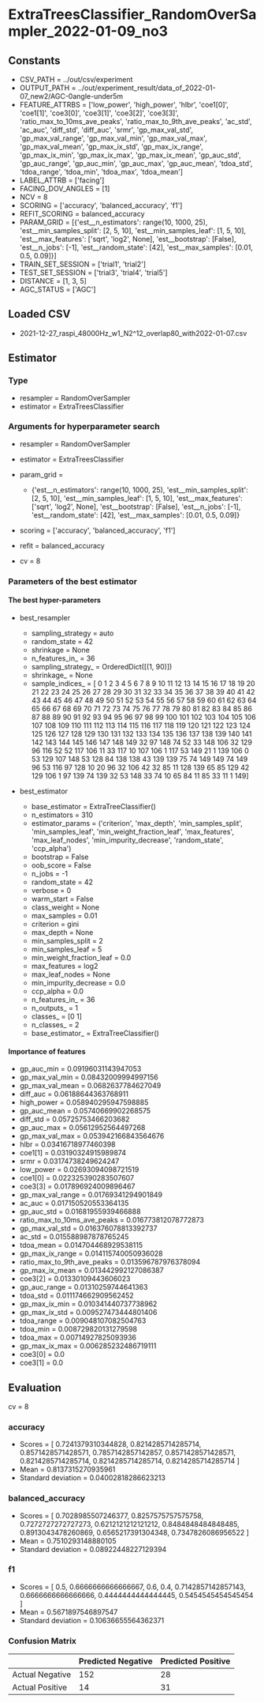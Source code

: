 # ExtraTreesClassifier_RandomOverSampler_2022-01-09_no3
## Constants
- CSV_PATH = ../out/csv/experiment
- OUTPUT_PATH = ../out/experiment_result/data_of_2022-01-07_new2/AGC-0angle-under5m
- FEATURE_ATTRBS = ['low_power', 'high_power', 'hlbr', 'coe1[0]', 'coe1[1]', 'coe3[0]', 'coe3[1]', 'coe3[2]', 'coe3[3]', 'ratio_max_to_10ms_ave_peaks', 'ratio_max_to_9th_ave_peaks', 'ac_std', 'ac_auc', 'diff_std', 'diff_auc', 'srmr', 'gp_max_val_std', 'gp_max_val_range', 'gp_max_val_min', 'gp_max_val_max', 'gp_max_val_mean', 'gp_max_ix_std', 'gp_max_ix_range', 'gp_max_ix_min', 'gp_max_ix_max', 'gp_max_ix_mean', 'gp_auc_std', 'gp_auc_range', 'gp_auc_min', 'gp_auc_max', 'gp_auc_mean', 'tdoa_std', 'tdoa_range', 'tdoa_min', 'tdoa_max', 'tdoa_mean']
- LABEL_ATTRB = ['facing']
- FACING_DOV_ANGLES = [1]
- NCV = 8
- SCORING = ['accuracy', 'balanced_accuracy', 'f1']
- REFIT_SCORING = balanced_accuracy
- PARAM_GRID = [{'est__n_estimators': range(10, 1000, 25), 'est__min_samples_split': [2, 5, 10], 'est__min_samples_leaf': [1, 5, 10], 'est__max_features': ['sqrt', 'log2', None], 'est__bootstrap': [False], 'est__n_jobs': [-1], 'est__random_state': [42], 'est__max_samples': [0.01, 0.5, 0.09]}]
- TRAIN_SET_SESSION = ['trial1', 'trial2']
- TEST_SET_SESSION = ['trial3', 'trial4', 'trial5']
- DISTANCE = [1, 3, 5]
- AGC_STATUS = ['AGC']

## Loaded CSV
- 2021-12-27_raspi_48000Hz_w1_N2^12_overlap80_with2022-01-07.csv

## Estimator
### Type
- resampler = RandomOverSampler
- estimator = ExtraTreesClassifier

### Arguments for hyperparameter search
- resampler = RandomOverSampler
- estimator = ExtraTreesClassifier
- param_grid = 
	- {'est__n_estimators': range(10, 1000, 25), 'est__min_samples_split': [2, 5, 10], 'est__min_samples_leaf': [1, 5, 10], 'est__max_features': ['sqrt', 'log2', None], 'est__bootstrap': [False], 'est__n_jobs': [-1], 'est__random_state': [42], 'est__max_samples': [0.01, 0.5, 0.09]}

- scoring = ['accuracy', 'balanced_accuracy', 'f1']
- refit = balanced_accuracy
- cv = 8

### Parameters of the best estimator
#### The best hyper-parameters
- best_resampler
	- sampling_strategy = auto
	- random_state = 42
	- shrinkage = None
	- n_features_in_ = 36
	- sampling_strategy_ = OrderedDict([(1, 90)])
	- shrinkage_ = None
	- sample_indices_ = [  0   1   2   3   4   5   6   7   8   9  10  11  12  13  14  15  16  17
  18  19  20  21  22  23  24  25  26  27  28  29  30  31  32  33  34  35
  36  37  38  39  40  41  42  43  44  45  46  47  48  49  50  51  52  53
  54  55  56  57  58  59  60  61  62  63  64  65  66  67  68  69  70  71
  72  73  74  75  76  77  78  79  80  81  82  83  84  85  86  87  88  89
  90  91  92  93  94  95  96  97  98  99 100 101 102 103 104 105 106 107
 108 109 110 111 112 113 114 115 116 117 118 119 120 121 122 123 124 125
 126 127 128 129 130 131 132 133 134 135 136 137 138 139 140 141 142 143
 144 145 146 147 148 149  32  97 148  74  52  33 148 106  32 129  96 116
  52  52 117 106  11  33 117  10 107 106   1 117  53 149  21   1 139 106
   0  53 129 107 148  53 128  84 138 138  43 139 139  75  74 149 149  74
 149  96  53 116  97 128  10  20  96  32 106  42  32  85  11 128 139  65
  85 129  42 129 106   1  97 139  74 139  32  53 148  33  74  10  65  84
  11  85  33  11   1 149]

- best_estimator
	- base_estimator = ExtraTreeClassifier()
	- n_estimators = 310
	- estimator_params = ('criterion', 'max_depth', 'min_samples_split', 'min_samples_leaf', 'min_weight_fraction_leaf', 'max_features', 'max_leaf_nodes', 'min_impurity_decrease', 'random_state', 'ccp_alpha')
	- bootstrap = False
	- oob_score = False
	- n_jobs = -1
	- random_state = 42
	- verbose = 0
	- warm_start = False
	- class_weight = None
	- max_samples = 0.01
	- criterion = gini
	- max_depth = None
	- min_samples_split = 2
	- min_samples_leaf = 5
	- min_weight_fraction_leaf = 0.0
	- max_features = log2
	- max_leaf_nodes = None
	- min_impurity_decrease = 0.0
	- ccp_alpha = 0.0
	- n_features_in_ = 36
	- n_outputs_ = 1
	- classes_ = [0 1]
	- n_classes_ = 2
	- base_estimator_ = ExtraTreeClassifier()

#### Importance of features
- gp_auc_min = 0.09196031143947053
- gp_max_val_min = 0.08432009994997156
- gp_max_val_mean = 0.0682637784627049
- diff_auc = 0.06188644363768911
- high_power = 0.058940295947598885
- gp_auc_mean = 0.05740669902268575
- diff_std = 0.05725753466203682
- gp_auc_max = 0.05612952564497268
- gp_max_val_max = 0.053942166843564676
- hlbr = 0.03416718977460398
- coe1[1] = 0.03190324915989874
- srmr = 0.03174738249624247
- low_power = 0.02693094098721519
- coe1[0] = 0.022325390283507607
- coe3[3] = 0.017896924009896467
- gp_max_val_range = 0.01769341294901849
- ac_auc = 0.017150520553364135
- gp_auc_std = 0.01681955939466888
- ratio_max_to_10ms_ave_peaks = 0.016773812078772873
- gp_max_val_std = 0.016376078813392737
- ac_std = 0.015588987878765245
- tdoa_mean = 0.014704468929538115
- gp_max_ix_range = 0.014115740050936028
- ratio_max_to_9th_ave_peaks = 0.013596787976378094
- gp_max_ix_mean = 0.013442992127086387
- coe3[2] = 0.01330109443606023
- gp_auc_range = 0.01310259744641363
- tdoa_std = 0.011174662909562452
- gp_max_ix_min = 0.010341440737738962
- gp_max_ix_std = 0.009527473444801406
- tdoa_range = 0.009048107082504763
- tdoa_min = 0.008729820131279598
- tdoa_max = 0.00714927825093936
- gp_max_ix_max = 0.006285232486719111
- coe3[0] = 0.0
- coe3[1] = 0.0

## Evaluation
cv = 8
### accuracy
- Scores = [ 0.7241379310344828, 0.8214285714285714, 0.8571428571428571, 0.7857142857142857, 0.8571428571428571, 0.8214285714285714, 0.8214285714285714, 0.8214285714285714 ]
- Mean = 0.8137315270935961
- Standard deviation = 0.04002818286623213

### balanced_accuracy
- Scores = [ 0.7028985507246377, 0.8257575757575758, 0.7272727272727273, 0.6212121212121212, 0.8484848484848485, 0.8913043478260869, 0.6565217391304348, 0.7347826086956522 ]
- Mean = 0.7510293148880105
- Standard deviation = 0.08922448227129394

### f1
- Scores = [ 0.5, 0.6666666666666667, 0.6, 0.4, 0.7142857142857143, 0.6666666666666666, 0.4444444444444445, 0.5454545454545454 ]
- Mean = 0.5671897546897547
- Standard deviation = 0.10636655564362371

### Confusion Matrix
|  | Predicted Negative | Predicted Positive |
| --- | --- | --- |
| Actual Negative | 152 | 28 |
| Actual Positive | 14 | 31 |

      